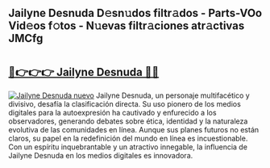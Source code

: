 ## Jailyne Desnuda D𝚎sn𝚞dos filtr𝚊dos - Parts-VOo Vid𝚎os f𝚘tos - N𝚞evas filtr𝚊ciones atr𝚊ctivas JMCfg

# <h2><a href="http://mb1vhc9.tromn.icu/?c=Jailyne+Desnuda">🔗👉👉👉 Jailyne Desnuda 🔗🔗</a></h2>

[![Jailyne Desnuda nuevo](https://i.imgur.com/pEAQMta.gif)](http://mb1vhc9.tromn.icu/?c=Jailyne+Desnuda)
Jailyne Desnuda, un personaje multifacético y divisivo, desafía la clasificación directa. Su uso pionero de los medios digitales para la autoexpresión ha cautivado y enfurecido a los observadores, generando debates sobre ética, identidad y la naturaleza evolutiva de las comunidades en línea. Aunque sus planes futuros no están claros, su papel en la redefinición del mundo en línea es incuestionable. Con un espíritu inquebrantable y un atractivo innegable, la influencia de Jailyne Desnuda en los medios digitales es innovadora.
